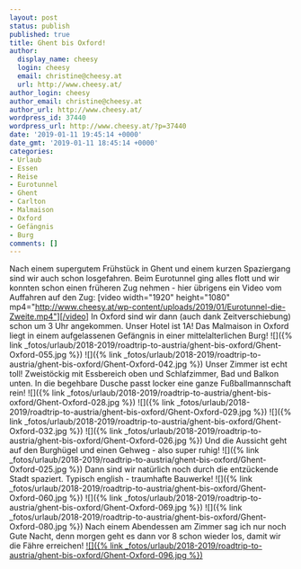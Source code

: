 ```yaml
---
layout: post
status: publish
published: true
title: Ghent bis Oxford!
author:
  display_name: cheesy
  login: cheesy
  email: christine@cheesy.at
  url: http://www.cheesy.at/
author_login: cheesy
author_email: christine@cheesy.at
author_url: http://www.cheesy.at/
wordpress_id: 37440
wordpress_url: http://www.cheesy.at/?p=37440
date: '2019-01-11 19:45:14 +0000'
date_gmt: '2019-01-11 18:45:14 +0000'
categories:
- Urlaub
- Essen
- Reise
- Eurotunnel
- Ghent
- Carlton
- Malmaison
- Oxford
- Gefängnis
- Burg
comments: []
---
```

Nach einem supergutem Frühstück in Ghent und einem kurzen Spaziergang sind wir auch schon losgefahren. Beim Eurotunnel ging alles flott und wir konnten schon einen früheren Zug nehmen - hier übrigens ein Video vom Auffahren auf den Zug:
[video width="1920" height="1080" mp4="http://www.cheesy.at/wp-content/uploads/2019/01/Eurotunnel-die-Zweite.mp4"][/video]
In Oxford sind wir dann (auch dank Zeitverschiebung) schon um 3 Uhr angekommen. Unser Hotel ist 1A! Das Malmaison in Oxford liegt in einem aufgelassenen Gefängnis in einer mittelalterlichen Burg!
![]({% link _fotos/urlaub/2018-2019/roadtrip-to-austria/ghent-bis-oxford/Ghent-Oxford-055.jpg %})
![]({% link _fotos/urlaub/2018-2019/roadtrip-to-austria/ghent-bis-oxford/Ghent-Oxford-042.jpg %})
Unser Zimmer ist echt toll! Zweistöckig mit Essbereich oben und Schlafzimmer, Bad und Balkon unten. In die begehbare Dusche passt locker eine ganze Fußballmannschaft rein!
![]({% link _fotos/urlaub/2018-2019/roadtrip-to-austria/ghent-bis-oxford/Ghent-Oxford-028.jpg %})
![]({% link _fotos/urlaub/2018-2019/roadtrip-to-austria/ghent-bis-oxford/Ghent-Oxford-029.jpg %})
![]({% link _fotos/urlaub/2018-2019/roadtrip-to-austria/ghent-bis-oxford/Ghent-Oxford-032.jpg %})
![]({% link _fotos/urlaub/2018-2019/roadtrip-to-austria/ghent-bis-oxford/Ghent-Oxford-026.jpg %})
Und die Aussicht geht auf den Burghügel und einen Gehweg - also super ruhig!
![]({% link _fotos/urlaub/2018-2019/roadtrip-to-austria/ghent-bis-oxford/Ghent-Oxford-025.jpg %})
Dann sind wir natürlich noch durch die entzückende Stadt spaziert. Typisch english - traumhafte Bauwerke!
![]({% link _fotos/urlaub/2018-2019/roadtrip-to-austria/ghent-bis-oxford/Ghent-Oxford-060.jpg %})
![]({% link _fotos/urlaub/2018-2019/roadtrip-to-austria/ghent-bis-oxford/Ghent-Oxford-069.jpg %})
![]({% link _fotos/urlaub/2018-2019/roadtrip-to-austria/ghent-bis-oxford/Ghent-Oxford-080.jpg %})
Nach einem Abendessen am Zimmer sag ich nur noch Gute Nacht, denn morgen geht es dann vor 8 schon wieder los, damit wir die Fähre erreichen!
[![]({% link _fotos/urlaub/2018-2019/roadtrip-to-austria/ghent-bis-oxford/Ghent-Oxford-096.jpg %})](http://www.cheesy.at/fotos/urlaub/roadtrip-to-austria/ghent-bis-oxford/)
